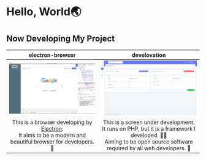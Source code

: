 # Hello, World🌏

## Now Developing My Project

|electron-browser|develovation|
|:---:|:---:|
|<img width="300px" src="https://raw.githubusercontent.com/huuyafwww/huuyafwww/master/electron-browser.png" >|<img width="300px" src="https://raw.githubusercontent.com/huuyafwww/huuyafwww/master/develovation.png">|
|This is a browser developing by [Electron](https://www.electronjs.org/). <br> It aims to be a modern and beautiful browser for developers. 🙌|This is a screen under development.<br>It runs on PHP, but it is a framework I developed. 👨‍💻<br>Aiming to be open source software required by all web developers. 🤝|
